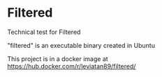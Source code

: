 # Filtered

Technical test for Filtered

"filtered" is an executable binary created in Ubuntu

This project is in a docker image at https://hub.docker.com/r/leviatan89/filtered/